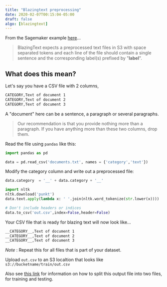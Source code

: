 ```yaml
---
title: "Blazingtext preprocessing"
date: 2020-02-07T00:15:04-05:00
draft: false
algo: [blazingtext]
---
```


From the Sagemaker example [here](https://github.com/awslabs/amazon-sagemaker-examples/blob/master/introduction_to_amazon_algorithms/blazingtext_text_classification_dbpedia/blazingtext_text_classification_dbpedia.ipynb)...

> BlazingText expects a preprocessed text files in S3 with space separated tokens and each line of the file should contain a single sentence and the corresponding label(s) prefixed by "__label__".

## What does this mean?
Let's say you have a CSV file with 2 columns,

```html
CATEGORY,Text of document 1
CATEGORY,Text of document 2
CATEGORY,Text of document 3
```

A "document" here can be a sentence, a paragraph or several paragraphs.

> Our recommendation is that you provide nothing more than a paragraph. If you have anything more than these two columns, drop them.


Read the file using ```pandas``` like this:

```python
import pandas as pd

data = pd.read_csv('documents.txt', names = {'category','text'})
```

Modify the category column and write out a preprocessed file:

```python
data.category  = '__' + data.category + '__'

import nltk
nltk.download('punkt')
data.text.apply(lambda x: ' '.join(nltk.word_tokenize(str.lower(x))))

# Don't include headers or indices
data.to_csv('out.csv',index=False,header=False)
```

Your CSV file that is ready for blazing text will now look like...

```html
__CATEGORY__,Text of document 1
__CATEGORY__,Text of document 2
__CATEGORY__,Text of document 3
```

*Note* : Repeat this for all files that is part of your dataset.

Upload ```out.csv``` to an S3 localtion that looks like ```s3://bucketname/train/out.csv```

Also see [this link](../splittesttrain) for information on how to split this output file into two files, for training and testing. 
